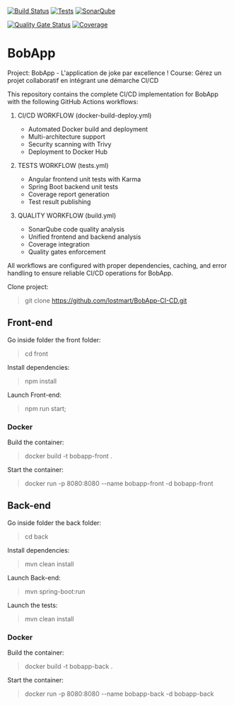 <!-- Live GitHub Actions Workflow Badges -->

[![Build Status](https://github.com/lostmart/BobApp-CI-CD/actions/workflows/docker-build-deploy.yml/badge.svg)](https://github.com/lostmart/BobApp-CI-CD/actions/workflows/docker-build-deploy.yml)
[![Tests](https://github.com/lostmart/BobApp-CI-CD/actions/workflows/tests.yml/badge.svg)](https://github.com/lostmart/BobApp-CI-CD/actions/workflows/tests.yml)
[![SonarQube](https://github.com/lostmart/BobApp-CI-CD/actions/workflows/build.yml/badge.svg)](https://github.com/lostmart/BobApp-CI-CD/actions/workflows/build.yml)

[![Quality Gate Status](https://sonarcloud.io/api/project_badges/measure?project=lostmart_Gerez-un-projet-collaboratif-en-int-grant-une-demarche-CI-CD&metric=alert_status)](https://sonarcloud.io/summary/new_code?id=lostmart_Gerez-un-projet-collaboratif-en-int-grant-une-demarche-CI-CD)
[![Coverage](https://sonarcloud.io/api/project_badges/measure?project=lostmart_Gerez-un-projet-collaboratif-en-int-grant-une-demarche-CI-CD&metric=coverage)](https://sonarcloud.io/summary/new_code?id=lostmart_Gerez-un-projet-collaboratif-en-int-grant-une-demarche-CI-CD)

# BobApp

Project: BobApp - L'application de joke par excellence !
Course: Gérez un projet collaboratif en intégrant une démarche CI/CD

This repository contains the complete CI/CD implementation for BobApp with the following GitHub Actions workflows:

1. CI/CD WORKFLOW (docker-build-deploy.yml)

   - Automated Docker build and deployment
   - Multi-architecture support
   - Security scanning with Trivy
   - Deployment to Docker Hub

2. TESTS WORKFLOW (tests.yml)

   - Angular frontend unit tests with Karma
   - Spring Boot backend unit tests
   - Coverage report generation
   - Test result publishing

3. QUALITY WORKFLOW (build.yml)
   - SonarQube code quality analysis
   - Unified frontend and backend analysis
   - Coverage integration
   - Quality gates enforcement

All workflows are configured with proper dependencies, caching, and error handling to ensure reliable CI/CD operations for BobApp.

Clone project:

> git clone https://github.com/lostmart/BobApp-CI-CD.git

## Front-end

Go inside folder the front folder:

> cd front

Install dependencies:

> npm install

Launch Front-end:

> npm run start;

### Docker

Build the container:

> docker build -t bobapp-front .

Start the container:

> docker run -p 8080:8080 --name bobapp-front -d bobapp-front

## Back-end

Go inside folder the back folder:

> cd back

Install dependencies:

> mvn clean install

Launch Back-end:

> mvn spring-boot:run

Launch the tests:

> mvn clean install

### Docker

Build the container:

> docker build -t bobapp-back .

Start the container:

> docker run -p 8080:8080 --name bobapp-back -d bobapp-back
